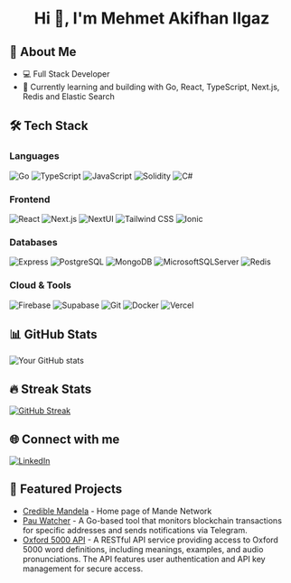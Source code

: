<h1 align="center">Hi 👋, I'm Mehmet Akifhan Ilgaz</h1>

## 🚀 About Me
- 💻 Full Stack Developer
- 🌱 Currently learning and building with Go, React, TypeScript, Next.js, Redis and Elastic Search

## 🛠️ Tech Stack
### Languages
![Go](https://img.shields.io/badge/-Go-00ADD8?style=flat&logo=go&logoColor=white)
![TypeScript](https://img.shields.io/badge/-TypeScript-3178C6?style=flat&logo=typescript&logoColor=white)
![JavaScript](https://img.shields.io/badge/-JavaScript-F7DF1E?style=flat&logo=javascript&logoColor=black)
![Solidity](https://img.shields.io/badge/Solidity-%23363636.svg?style=flat&logo=solidity&logoColor=white)
![C#](https://img.shields.io/badge/c%23-%23239120.svg?style=flat&logo=csharp&logoColor=white)

### Frontend
![React](https://img.shields.io/badge/-React-61DAFB?style=flat&logo=react&logoColor=black)
![Next.js](https://img.shields.io/badge/-Next.js-000000?style=flat&logo=next.js&logoColor=white)
![NextUI](https://img.shields.io/badge/-NextUI-000000?style=flat&logo=next.js&logoColor=white)
![Tailwind CSS](https://img.shields.io/badge/-Tailwind%20CSS-06B6D4?style=flat&logo=tailwind-css&logoColor=white)
![Ionic](https://img.shields.io/badge/Ionic-%233880FF.svg?style=flat&logo=Ionic&logoColor=white)

### Databases
![Express](https://img.shields.io/badge/-Express-000000?style=flat&logo=express&logoColor=white)
![PostgreSQL](https://img.shields.io/badge/-PostgreSQL-4169E1?style=flat&logo=postgresql&logoColor=white)
![MongoDB](https://img.shields.io/badge/-MongoDB-47A248?style=flat&logo=mongodb&logoColor=white)
![MicrosoftSQLServer](https://img.shields.io/badge/Microsoft%20SQL%20Server-CC2927?style=flat&logo=microsoft%20sql%20server&logoColor=white)
![Redis](https://img.shields.io/badge/redis-%23DD0031.svg?style=flat&logo=redis&logoColor=white)


### Cloud & Tools
![Firebase](https://img.shields.io/badge/-Firebase-FFCA28?style=flat&logo=firebase&logoColor=black)
![Supabase](https://img.shields.io/badge/Supabase-3ECF8E?style=flat&logo=supabase&logoColor=white)
![Git](https://img.shields.io/badge/-Git-F05032?style=flat&logo=git&logoColor=white)
![Docker](https://img.shields.io/badge/-Docker-2496ED?style=flat&logo=docker&logoColor=white)
![Vercel](https://img.shields.io/badge/vercel-%23000000.svg?style=flat&logo=vercel&logoColor=white)

## 📊 GitHub Stats
![Your GitHub stats](https://github-readme-stats.vercel.app/api?username=AkifhanIlgaz&show_icons=true&theme=dark)

## 🔥 Streak Stats
[![GitHub Streak](https://github-readme-streak-stats.herokuapp.com/?user=AkifhanIlgaz&theme=dark)](https://git.io/streak-stats)

## 🌐 Connect with me
[![LinkedIn](https://img.shields.io/badge/-LinkedIn-0A66C2?style=flat&logo=linkedin&logoColor=white)](https://linkedin.com/in/mehmetakifhanilgaz)

## 📌 Featured Projects
- [Credible Mandela](https://tek-zeki-sensin.vercel.app/) - Home page of Mande Network
- [Pau Watcher](https://github.com/AkifhanIlgaz/pau-watcher) - A Go-based tool that monitors blockchain transactions for specific addresses and sends notifications via Telegram.
- [Oxford 5000 API](link) - A RESTful API service providing access to Oxford 5000 word definitions, including meanings, examples, and audio pronunciations. The API features user authentication and API key management for secure access.


